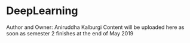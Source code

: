# DeepLearning
Author and Owner: Aniruddha Kalburgi
Content will be uploaded here as soon as semester 2 finishes at the end of May 2019
